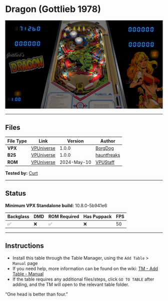 # Dragon (Gottlieb 1978)

![Table Preview](../../images/vpx-dragong-table.jpg?raw=true)

---

## Files
| File Type | Link | Version | Author | 
|-----------|--------|----------|--------------|
| **VPX** | [VPUniverse](https://vpuniverse.com/files/file/6315-dragon-gottlieb-1978/) | 1.0.0 | [BorgDog](https://vpuniverse.com/profile/5088-borgdog/) |
| **B2S** | [VPUniverse](https://vpuniverse.com/files/file/19834-dragon-gottlieb-1978-b2s/) | 1.0.0 | [hauntfreaks](https://vpuniverse.com/profile/5216-hauntfreaks/) |
| **ROM** | [VPUniverse](https://vpuniverse.com/files/file/1698-dragon/) | 2024-May-10 | [VPUStaff](https://vpuniverse.com/profile/50-vpustaff/) |

**Tested by:** [Curt](https://github.com/Old-Cyrus)

---

## Status 
**Minimum VPX Standalone build:** 10.8.0-5b941e6

| Backglass | DMD | ROM Required | Has Puppack | FPS |
|-----------|-----|-----|-----|-----|
| :white_check_mark: | :x: | :white_check_mark: | :x: | 50 |

---

## Instructions

- Install this table through the Table Manager, using the `Add Table` > `Manual` page
- If you need help, more information can be found on the wiki: [TM - Add Table - Manual](https://github.com/LegendsUnchained/vpx-standalone-alp4k/wiki/%5B04%5D-%F0%9F%A7%A1-TM-%E2%80%90-Other-Features#add-table---manual)
- If the table requires any additional files/steps, click `GO TO TABLE` after adding, and the TM will open to the relevant table folder.

“One head is better than four.”